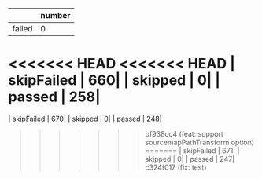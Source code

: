 |  | number |
|----| ---- |
| failed | 0|
<<<<<<< HEAD
<<<<<<< HEAD
| skipFailed | 660|
| skipped | 0|
| passed | 258|
=======
| skipFailed | 670|
| skipped | 0|
| passed | 248|
>>>>>>> bf938cc4 (feat: support sourcemapPathTransform option)
=======
| skipFailed | 671|
| skipped | 0|
| passed | 247|
>>>>>>> c324f017 (fix: test)
